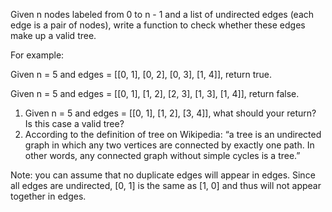 Given n nodes labeled from 0 to n - 1 and a list of undirected edges (each edge is a pair of nodes), write a function to check whether these edges make up a valid tree.

For example:

Given n = 5 and edges = [[0, 1], [0, 2], [0, 3], [1, 4]], return true.

Given n = 5 and edges = [[0, 1], [1, 2], [2, 3], [1, 3], [1, 4]], return false.
1. Given n = 5 and edges = [[0, 1], [1, 2], [3, 4]], what should your return? Is this case a valid tree?
2. According to the definition of tree on Wikipedia: “a tree is an undirected graph in which any two vertices are connected by exactly one path. In other words, any connected graph without simple cycles is a tree.”

Note: you can assume that no duplicate edges will appear in edges. Since all edges are undirected, [0, 1] is the same as [1, 0] and thus will not appear together in edges.